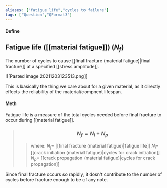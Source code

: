 ```yaml
---
aliases: ["fatigue life","cycles to failure"]
tags: ["Question","QFormat3"]
---
```


#### Define
## Fatigue life ([[material fatigue]]) ($N_f$)
The number of cycles to cause [[final fracture (material fatigue)|final fracture]] at a specified [[stress amplitude]].

![[Pasted image 20211203123513.png]]

This is basically the thing we care about for a given material, as it directly effects the reliability of the material/compnent lifespan.

#### Meth
Fatigue life is a measure of the total cycles needed before final fracture to occur during [[material fatigue]].

> ### $$ N_f = N_i + N_p $$ 
>> where:
>> $N_f=$ [[final fracture (material fatigue)|fatigue life]]
>> $N_i=$ [[crack initiation (material fatigue)|cycles for crack initiation]]
>> $N_p=$ [[crack propagation (material fatigue)|cycles for crack propagation]]

Since final fracture occurs so rapidly, it dosn't contribute to the number of cycles before fracture enough to be of any note.